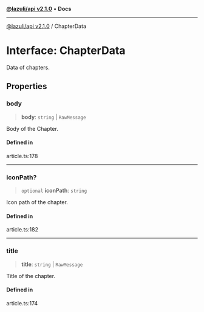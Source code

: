 [**@lazuli/api v2.1.0**](../README.md) • **Docs**

***

[@lazuli/api v2.1.0](../globals.md) / ChapterData

# Interface: ChapterData

Data of chapters.

## Properties

### body

> **body**: `string` \| `RawMessage`

Body of the Chapter.

#### Defined in

article.ts:178

***

### iconPath?

> `optional` **iconPath**: `string`

Icon path of the chapter.

#### Defined in

article.ts:182

***

### title

> **title**: `string` \| `RawMessage`

Title of the chapter.

#### Defined in

article.ts:174
